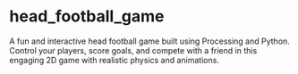 # head_football_game
A fun and interactive head football game built using Processing and Python. Control your players, score goals, and compete with a friend in this engaging 2D game with realistic physics and animations.
